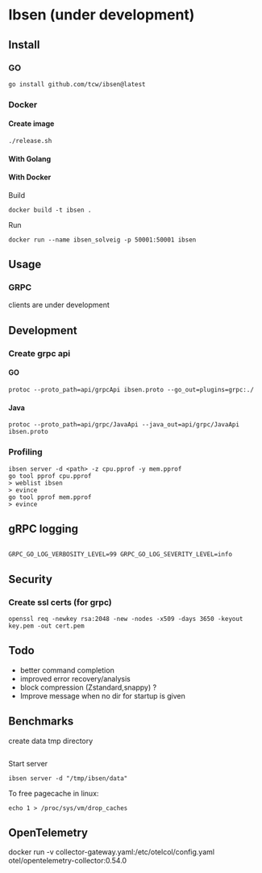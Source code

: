 # Ibsen (under development)

## Install

### GO

```shell script
go install github.com/tcw/ibsen@latest
```

### Docker

#### Create image

```shell
./release.sh
```



#### With Golang


#### With Docker

Build
```shell
docker build -t ibsen .
```

Run
```shell
docker run --name ibsen_solveig -p 50001:50001 ibsen
```

## Usage

### GRPC

clients are under development

## Development

### Create grpc api

#### GO

```shell
protoc --proto_path=api/grpcApi ibsen.proto --go_out=plugins=grpc:./
```

#### Java

```shell
protoc --proto_path=api/grpc/JavaApi --java_out=api/grpc/JavaApi ibsen.proto
```

### Profiling

```shell script
ibsen server -d <path> -z cpu.pprof -y mem.pprof
go tool pprof cpu.pprof
> weblist ibsen
> evince
go tool pprof mem.pprof
> evince
```

## gRPC logging

```shell script

GRPC_GO_LOG_VERBOSITY_LEVEL=99 GRPC_GO_LOG_SEVERITY_LEVEL=info 

```

## Security

### Create ssl certs (for grpc)

```shell script
openssl req -newkey rsa:2048 -new -nodes -x509 -days 3650 -keyout key.pem -out cert.pem
```

## Todo

- better command completion
- improved error recovery/analysis
- block compression (Zstandard,snappy) ?
- Improve message when no dir for startup is given

## Benchmarks

create data tmp directory

```shell

```

Start server
```shell
ibsen server -d "/tmp/ibsen/data"
```

To free pagecache in linux:
```shell
echo 1 > /proc/sys/vm/drop_caches 
```

## OpenTelemetry

docker run -v collector-gateway.yaml:/etc/otelcol/config.yaml otel/opentelemetry-collector:0.54.0
